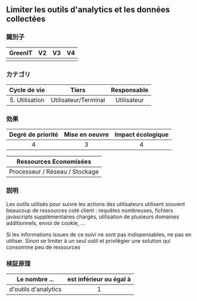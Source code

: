 ## Limiter les outils d'analytics et les données collectées

### 識別子

| GreenIT |  V2  |  V3  |  V4  |
|:-------:|:----:|:----:|:----:|
|        |       |      |      |

### カテゴリ

| Cycle de vie |  Tiers  |  Responsable  |
|:---------:|:----:|:----:|
| 5. Utilisation | Utilisateur/Terminal | Utilisateur |

### 効果

| Degré de priorité |      Mise en oeuvre       |  Impact écologique    |
|:-------------------:|:-------------------------:|:---------------------:|
| 4 | 3 | 4 |

|Ressources Economisées                                      |
|:----------------------------------------------------------:|
| Processeur / Réseau / Stockage |

### 説明

Les outils utilisés pour suivre les actions des utilisateurs utilisent souvent beaucoup de ressources coté client : requêtes 
nombreuses, fichiers javascripts supplémentaires chargés, utilisation de plusieurs domaines additionnels, envoi de cookie, ...

Si les informations issues de ce suivi ne sont pas indispensables, ne pas en utiliser. Sinon se limiter à un seul outil et privilégier 
une solution qui consomme peu de ressources


### 検証原理

| Le nombre ...     | est inférieur ou égal à   |  
|-------------------|:-------------------------:|
| d'outils d'analytics |  1 |
